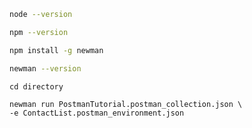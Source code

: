 ```bash
node --version
```
```bash
npm --version
```
```bash
npm install -g newman
```
```bash
newman --version
```
```{bash}
cd directory
```
```{bash}
newman run PostmanTutorial.postman_collection.json \
-e ContactList.postman_environment.json
```